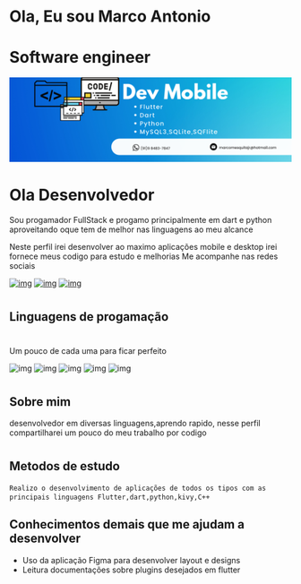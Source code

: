 # Ola, Eu sou Marco Antonio

# Software engineer 
![img](https://github.com/marco0antonio0/marco0antonio0/blob/main/imagens/img_page.png?raw=true
)

# 
# Ola Desenvolvedor 

Sou progamador FullStack e progamo principalmente em dart e python aproveitando oque tem de melhor nas linguagens ao meu alcance

Neste perfil irei desenvolver ao maximo aplicações mobile e desktop
irei fornece meus codigo para estudo e melhorias
Me acompanhe nas redes sociais


[![img](https://img.shields.io/badge/Instagram-E4405F?style=for-the-badge&logo=instagram&logoColor=white
)](https://www.instagram.com/marco0antonio_/)
[![img](https://img.shields.io/badge/LinkedIn-0077B5?style=for-the-badge&logo=linkedin&logoColor=white
)](https://www.linkedin.com/in/marco-antonio-aa3024233/)
[![img](https://img.shields.io/badge/WhatsApp-25D366?style=for-the-badge&logo=whatsapp&logoColor=white
)](https://api.whatsapp.com/send?phone=559185707836)

#         
##  Linguagens de progamação
#
Um pouco de cada uma para ficar perfeito

![img](https://img.shields.io/badge/Python-3776AB?style=for-the-badge&logo=python&logoColor=white
)
![img](https://img.shields.io/badge/Flutter-02569B?style=for-the-badge&logo=flutter&logoColor=white
)
![img](https://img.shields.io/badge/Dart-0175C2?style=for-the-badge&logo=dart&logoColor=white
)
![img](https://img.shields.io/badge/C%2B%2B-00599C?style=for-the-badge&logo=c%2B%2B&logoColor=white
)
![img](https://img.shields.io/badge/SQLite-07405E?style=for-the-badge&logo=sqlite&logoColor=white
)
#
## Sobre mim
desenvolvedor em diversas linguagens,aprendo rapido, nesse perfil compartilharei um pouco do meu trabalho por codigo 
#

## Metodos de estudo 
    Realizo o desenvolvimento de aplicações de todos os tipos com as principais linguagens Flutter,dart,python,kivy,C++
     

##  Conhecimentos demais que me ajudam a desenvolver

*    Uso da aplicação Figma para desenvolver layout e designs  
*    Leitura documentações sobre plugins desejados  em flutter 

